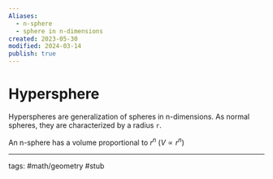 ```yaml
---
Aliases:
  - n-sphere
  - sphere in n-dimensions
created: 2023-05-30
modified: 2024-03-14
publish: true
---
```


# Hypersphere

Hyperspheres are generalization of spheres in n-dimensions. As normal spheres, they are characterized by a radius `r`.

An n-sphere has a volume proportional to $r^n$ ($V \propto r^n$)

---
tags: #math/geometry #stub